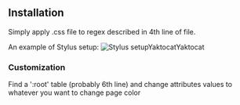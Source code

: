 ## Installation
Simply apply .css file to regex described in 4th line of file.

An example of Stylus setup:
![Stylus setupYaktocatYaktocat](https://github.com/allacee/custom-css-themes/se.ifmo/screenshots/stylus-setup.png)

### Customization
Find a ':root' table (probably 6th line) and change attributes values to whatever you want to change page color
